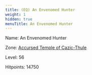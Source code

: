 ```yaml
---
title: (EQ) An Envenomed Hunter
weight: 1
hidden: true
menuTitle: An Envenomed Hunter
---
```


Name: An Envenomed Hunter


Zone: [Accursed Temple of Cazic-Thule](/en/eq/exploration/accursed_temple_of_cazicthule)

Level: 56

Hitpoints: 14750